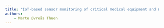```yaml
---
title: "IoT-based sensor monitoring of critical medical equipment and medicine in Helse Vest"
authors:
    - Marte Øvreås Thuen
---
```

